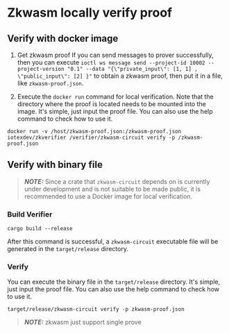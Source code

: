 Zkwasm locally verify proof
==================

## Verify with docker image
1. Get zkwasm proof
   If you can send messages to prover successfully, then you can execute `ioctl ws message send --project-id 10002 --project-version "0.1" --data "{\"private_input\": [1, 1] , \"public_input\": [2] }"` to obtain a zkwasm proof, then put it in a file, like `zkwasm-proof.json`.

2. Execute the `docker run` command for local verification. Note that the directory where the proof is located needs to be mounted into the image.
   It's simple, just input the proof file. You can also use the help command to check how to use it.

```shell
docker run -v /host/zkwasm-proof.json:/zkwasm-proof.json iotexdev/zkverifier /verifier/zkwasm-circuit verify -p /zkwasm-proof.json
```

## Verify with binary file
> **_NOTE:_**
> Since a crate that `zkwasm-circuit` depends on is currently under development and is not suitable to be made public, 
> it is recommended to use a Docker image for local verification.

### Build Verifier

``` shell
cargo build --release
```

After this command is successful, a `zkwasm-circuit` executable file will be generated in the `target/release` directory.

### Verify
You can execute the binary file in the `target/release` directory. It's simple, just input the proof file. You can also use the help command to check how to use it.

``` shell
target/release/zkwasm-circuit verify -p zkwasm-proof.json
```

> **_NOTE:_**
> zkwasm just support single prove
